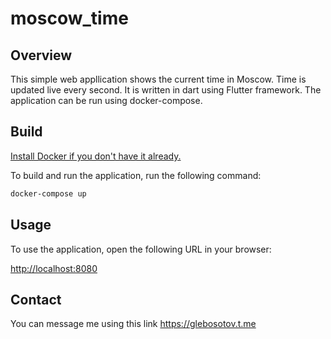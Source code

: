 # moscow_time

## Overview

This simple web appllication shows the current time in Moscow. Time is updated live every second.
It is written in dart using Flutter framework. The application can be run using docker-compose.

## Build

[Install Docker if you don't have it already.](https://docs.docker.com/get-docker/)

To build and run the application, run the following command:

```bash
docker-compose up
```

## Usage

To use the application, open the following URL in your browser:

<http://localhost:8080>

## Contact

You can message me using this link <https://glebosotov.t.me>
